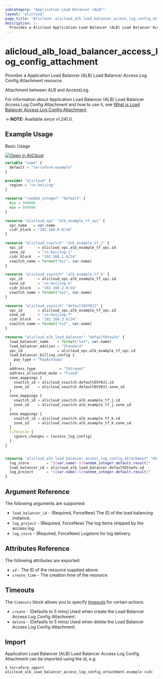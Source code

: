 ```yaml
---
subcategory: "Application Load Balancer (ALB)"
layout: "alicloud"
page_title: "Alicloud: alicloud_alb_load_balancer_access_log_config_attachment"
description: |-
  Provides a Alicloud Application Load Balancer (ALB) Load Balancer Access Log Config Attachment resource.
---
```


# alicloud_alb_load_balancer_access_log_config_attachment

Provides a Application Load Balancer (ALB) Load Balancer Access Log Config Attachment resource.

Attachment between ALB and AccessLog.

For information about Application Load Balancer (ALB) Load Balancer Access Log Config Attachment and how to use it, see [What is Load Balancer Access Log Config Attachment](https://www.alibabacloud.com/help/en/slb/application-load-balancer/developer-reference/api-alb-2020-06-16-enableloadbalanceraccesslog).

-> **NOTE:** Available since v1.241.0.

## Example Usage

Basic Usage

<div style="display: block;margin-bottom: 40px;"><div class="oics-button" style="float: right;position: absolute;margin-bottom: 10px;">
  <a href="https://api.aliyun.com/terraform?resource=alicloud_alb_load_balancer_access_log_config_attachment&exampleId=ba571d1d-cd2b-d8e0-6f7f-ae4c4efe0b495a5a17d5&activeTab=example&spm=docs.r.alb_load_balancer_access_log_config_attachment.0.ba571d1dcd&intl_lang=EN_US" target="_blank">
    <img alt="Open in AliCloud" src="https://img.alicdn.com/imgextra/i1/O1CN01hjjqXv1uYUlY56FyX_!!6000000006049-55-tps-254-36.svg" style="max-height: 44px; max-width: 100%;">
  </a>
</div></div>

```terraform
variable "name" {
  default = "terraform-example"
}

provider "alicloud" {
  region = "cn-beijing"
}

resource "random_integer" "default" {
  min = 100000
  max = 999999
}

resource "alicloud_vpc" "alb_example_tf_vpc" {
  vpc_name   = var.name
  cidr_block = "192.168.0.0/16"
}

resource "alicloud_vswitch" "alb_example_tf_j" {
  vpc_id       = alicloud_vpc.alb_example_tf_vpc.id
  zone_id      = "cn-beijing-j"
  cidr_block   = "192.168.1.0/24"
  vswitch_name = format("%s1", var.name)
}

resource "alicloud_vswitch" "alb_example_tf_k" {
  vpc_id       = alicloud_vpc.alb_example_tf_vpc.id
  zone_id      = "cn-beijing-k"
  cidr_block   = "192.168.2.0/24"
  vswitch_name = format("%s2", var.name)
}

resource "alicloud_vswitch" "defaultDSY0JJ" {
  vpc_id       = alicloud_vpc.alb_example_tf_vpc.id
  zone_id      = "cn-beijing-f"
  cidr_block   = "192.168.3.0/24"
  vswitch_name = format("%s3", var.name)
}

resource "alicloud_alb_load_balancer" "defaultDYswYo" {
  load_balancer_name    = format("%s4", var.name)
  load_balancer_edition = "Standard"
  vpc_id                = alicloud_vpc.alb_example_tf_vpc.id
  load_balancer_billing_config {
    pay_type = "PayAsYouGo"
  }
  address_type           = "Intranet"
  address_allocated_mode = "Fixed"
  zone_mappings {
    vswitch_id = alicloud_vswitch.defaultDSY0JJ.id
    zone_id    = alicloud_vswitch.defaultDSY0JJ.zone_id
  }
  zone_mappings {
    vswitch_id = alicloud_vswitch.alb_example_tf_j.id
    zone_id    = alicloud_vswitch.alb_example_tf_j.zone_id
  }
  zone_mappings {
    vswitch_id = alicloud_vswitch.alb_example_tf_k.id
    zone_id    = alicloud_vswitch.alb_example_tf_k.zone_id
  }
  lifecycle {
    ignore_changes = [access_log_config]
  }
}


resource "alicloud_alb_load_balancer_access_log_config_attachment" "default" {
  log_store        = "${var.name}-${random_integer.default.result}"
  load_balancer_id = alicloud_alb_load_balancer.defaultDYswYo.id
  log_project      = "${var.name}-${random_integer.default.result}"
}
```

## Argument Reference

The following arguments are supported:
* `load_balancer_id` - (Required, ForceNew) The ID of the load balancing instance.
* `log_project` - (Required, ForceNew) The log items shipped by the access log.
* `log_store` - (Required, ForceNew) Logstore for log delivery.

## Attributes Reference

The following attributes are exported:
* `id` - The ID of the resource supplied above.
* `create_time` - The creation time of the resource

## Timeouts

The `timeouts` block allows you to specify [timeouts](https://developer.hashicorp.com/terraform/language/resources/syntax#operation-timeouts) for certain actions:
* `create` - (Defaults to 5 mins) Used when create the Load Balancer Access Log Config Attachment.
* `delete` - (Defaults to 5 mins) Used when delete the Load Balancer Access Log Config Attachment.

## Import

Application Load Balancer (ALB) Load Balancer Access Log Config Attachment can be imported using the id, e.g.

```shell
$ terraform import alicloud_alb_load_balancer_access_log_config_attachment.example <id>
```